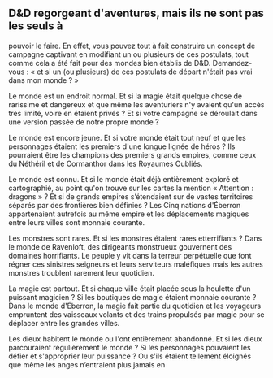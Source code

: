 ## D&D regorgeant d'aventures, mais ils ne sont pas les seuls à

pouvoir le faire. En effet, vous pouvez tout à fait construire un
concept de campagne captivant en modifiant un ou plusieurs
de ces postulats, tout comme cela a été fait pour des mondes
bien établis de D&D. Demandez-vous : « et si un (ou plusieurs)
de ces postulats de départ n'était pas vrai dans mon monde ? »

Le monde est un endroit normal. Et si la magie était
quelque chose de rarissime et dangereux et que même les
aventuriers n'y avaient qu'un accès très limité, voire en
étaient privés ? Et si votre campagne se déroulait dans une
version passée de notre propre monde ?

Le monde est encore jeune. Et si votre monde était
tout neuf et que les personnages étaient les premiers d'une
longue lignée de héros ? Ils pourraient être les champions
des premiers grands empires, comme ceux du Néthéril et de
Cormanthor dans les Royaumes Oubliés.

Le monde est connu. Et si le monde était déjà
entièrement exploré et cartographié, au point qu'on trouve
sur les cartes la mention « Attention : dragons » ? Et si de
grands empires s’étendaient sur de vastes territoires séparés
par des frontières bien définies ? Les Cinq nations d'Éberron
appartenaient autrefois au même empire et les déplacements
magiques entre leurs villes sont monnaie courante.

Les monstres sont rares. Et si les monstres étaient rares
etterrifiants ? Dans le monde de Ravenloft, des dirigeants
monstrueux gouvernent des domaines horrifiants. Le peuple
y vit dans la terreur perpétuelle que font régner ces sinistres
seigneurs et leurs serviteurs maléfiques mais les autres
monstres troublent rarement leur quotidien.

La magie est partout. Et si chaque ville était placée sous
la houlette d'un puissant magicien ? Si les boutiques de
magie étaient monnaie courante ? Dans le monde d'Éberron,
la magie fait partie du quotidien et les voyageurs empruntent
des vaisseaux volants et des trains propulsés par magie pour
se déplacer entre les grandes villes.

Les dieux habitent le monde ou l'ont entièrement
abandonné. Et si les dieux parcouraient régulièrement
le monde ? Si les personnages pouvaient les défier et
s'approprier leur puissance ? Ou s'ils étaient tellement
éloignés que même les anges n’entraient plus jamais en
